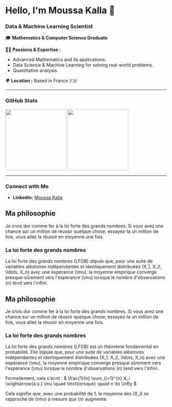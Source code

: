 # Hello, I'm Moussa Kalla 👋

### **Data & Machine Learning Scientist**

🎓 **Mathematics & Computer Science Graduate** 

👨‍💻 **Passions & Expertise :**  
- Advanced Mathematics and its applications.  
- Data Science & Machine Learning for solving real-world problems.  
- Quantitative analysis. 

🌍 **Location :** Based in France 🇫🇷  

---

### **GitHub Stats**

<div><img height="190em" src="https://github-readme-stats.vercel.app/api/top-langs/?username=Moussa-Kalla&layout=compact&langs_count=7&border_color=22272e&bg_color=22272e&title_color=8f989f&text_color=8f989f&icon_color=b55c5e"/>&nbsp;<img height="190em" src="https://github-readme-stats.vercel.app/api?username=Moussa-Kalla&show_icons=true&border_color=22272e&bg_color=22272e&title_color=8f989f&icon_color=b55c5e&text_color=8f989f&include_all_commits=true&count_private=true"/></div>

---

### **Connect with Me**  
- **LinkedIn:** [Moussa Kalla](https://www.linkedin.com/in/moussa-kalla/)  

## Ma philosophie

Je crois dur comme fer à la loi forte des grands nombres. Si vous avez une chance sur un million de réussir quelque chose, essayez-la un million de fois, vous allez la réussir en moyenne une fois.

### La loi forte des grands nombres

La loi forte des grands nombres (LFGB) stipule que, pour une suite de variables aléatoires indépendantes et identiquement distribuées \(X_1, X_2, \ldots, X_n\) avec une espérance \(\mu\), la moyenne empirique converge presque sûrement vers l'espérance \(\mu\) lorsque le nombre d'observations \(n\) tend vers l'infini.

## Ma philosophie

Je crois dur comme fer à la loi forte des grands nombres. Si vous avez une chance sur un million de réussir quelque chose, essayez-la un million de fois, vous allez la réussir en moyenne une fois.

### La loi forte des grands nombres

La loi forte des grands nombres (LFGB) est un théorème fondamental en probabilité. Elle stipule que, pour une suite de variables aléatoires indépendantes et identiquement distribuées \(X_1, X_2, \ldots, X_n\) avec une espérance \(\mu\), la moyenne empirique converge presque sûrement vers l'espérance \(\mu\) lorsque le nombre d'observations \(n\) tend vers l'infini.

Formellement, cela s'écrit :
$
\frac{1}{n} \sum_{i=1}^{n} X_i \xrightarrow{a.s.} \mu \quad \text{lorsque} \quad n \to \infty
$

Cela signifie que, avec une probabilité de 1, la moyenne des \(X_i\) se rapproche de \(\mu\) à mesure que \(n\) augmente.
